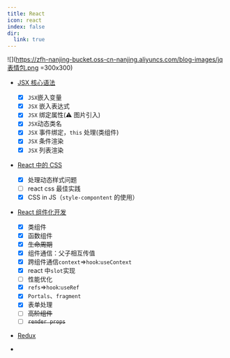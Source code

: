 ```yaml
---
title: React
icon: react
index: false
dir:
  link: true
---
```


![](https://zfh-nanjing-bucket.oss-cn-nanjing.aliyuncs.com/blog-images/jq表情包.png =300x300)

- [JSX 核心语法](/前端框架/React/JSX核心语法.html)

  - [x] `JSX`嵌入变量
  - [x] `JSX` 嵌入表达式
  - [x] `JSX` 绑定属性(⚠️ 图片引入)
  - [x] `JSX`动态类名
  - [x] `JSX` 事件绑定，`this` 处理(类组件)
  - [x] `JSX` 条件渲染
  - [x] `JSX` 列表渲染

- [React 中的 CSS](/前端框架/React/React中的CSS.html)

  - [x] 处理动态样式问题
  - [ ] react css 最佳实践
  - [x] CSS in JS（`style-compontent` 的使用）

- [React 组件化开发](/前端框架/React/React组件化开发.html)

  - [x] 类组件
  - [x] 函数组件
  - [x] ~~生命周期~~ <Badge text='hook用的不多' type='tip'/>
  - [x] 组件通信：父子相互传值
  - [x] 跨组件通信`context`=>`hook`:`useContext`
  - [x] react 中`slot`实现
  - [ ] 性能优化
  - [x] `refs`=>`hook`:`useRef`
  - [x] `Portals`、`fragment`
  - [x] 表单处理
  - [ ] ~~高阶组件~~
  - [ ] ~~`render props`~~

- [Redux]()
- 
